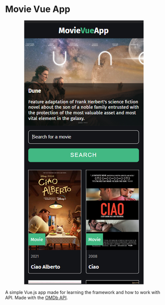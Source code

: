 # Movie Vue App

<div align="center">
  <img src="screenshot.png" />
</div>

A simple Vue.js app made for learning the framework and how to work with API. Made with the [OMDb API](http://www.omdbapi.com/).
